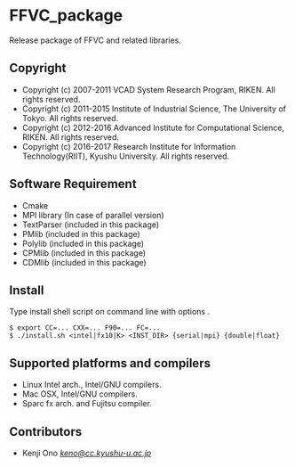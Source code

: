 # FFVC_package

Release package of FFVC and related libraries.



## Copyright
- Copyright (c) 2007-2011 VCAD System Research Program, RIKEN.  All rights reserved.
- Copyright (c) 2011-2015 Institute of Industrial Science, The University of Tokyo.  All rights reserved.
- Copyright (c) 2012-2016 Advanced Institute for Computational Science, RIKEN.  All rights reserved.
- Copyright (c) 2016-2017 Research Institute for Information Technology(RIIT), Kyushu University.  All rights reserved.


## Software Requirement

- Cmake
- MPI library (In case of parallel version)
- TextParser (included in this package)
- PMlib (included in this package)
- Polylib (included in this package)
- CPMlib (included in this package)
- CDMlib (included in this package)


## Install
Type install shell script on command line with options .

~~~
$ export CC=... CXX=... F90=... FC=...
$ ./install.sh <intel|fx10|K> <INST_DIR> {serial|mpi} {double|float}
~~~


## Supported platforms and compilers

* Linux Intel arch., Intel/GNU compilers.
* Mac OSX, Intel/GNU compilers.
* Sparc fx arch. and Fujitsu compiler.



## Contributors

- Kenji Ono *keno@cc.kyushu-u.ac.jp*


